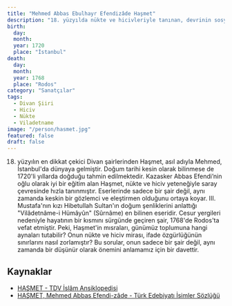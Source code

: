 ```yaml
---
title: "Mehmed Abbas Ebulhayr Efendizâde Haşmet"
description: "18. yüzyılda nükte ve hicivleriyle tanınan, devrinin sosyal ve siyasi yapısını cesurca eleştiren öncü bir Divan şairi."
birth:
  day: 
  month: 
  year: 1720
  place: "İstanbul"
death:
  day: 
  month: 
  year: 1768
  place: "Rodos"
category: "Sanatçılar"
tags:
  - Divan Şiiri
  - Hiciv
  - Nükte
  - Viladetname
image: "/person/hasmet.jpg"
featured: false
draft: false
---
```


18. yüzyılın en dikkat çekici Divan şairlerinden Haşmet, asıl adıyla Mehmed, İstanbul'da dünyaya gelmiştir. Doğum tarihi kesin olarak bilinmese de 1720'li yıllarda doğduğu tahmin edilmektedir. Kazasker Abbas Efendi’nin oğlu olarak iyi bir eğitim alan Haşmet, nükte ve hiciv yeteneğiyle saray çevresinde hızla tanınmıştır. Eserlerinde sadece bir şair değil, aynı zamanda keskin bir gözlemci ve eleştirmen olduğunu ortaya koyar. III. Mustafa'nın kızı Hibetullah Sultan'ın doğum şenliklerini anlattığı "Vilâdetnâme-i Hümâyûn" (Sûrnâme) en bilinen eseridir. Cesur yergileri nedeniyle hayatının bir kısmını sürgünde geçiren şair, 1768'de Rodos'ta vefat etmiştir. Peki, Haşmet'in mısraları, günümüz toplumuna hangi aynaları tutabilir? Onun nükte ve hiciv mirası, ifade özgürlüğünün sınırlarını nasıl zorlamıştır? Bu sorular, onun sadece bir şair değil, aynı zamanda bir düşünür olarak önemini anlamamız için bir davettir.

## Kaynaklar

- [HAŞMET - TDV İslâm Ansiklopedisi](https://islamansiklopedisi.org.tr/hasmet)
- [HAŞMET, Mehmed Abbas Efendi-zâde - Türk Edebiyatı İsimler Sözlüğü](https://teis.yesevi.edu.tr/madde-detay/hasmet-mehmed-abbas-efendizade)